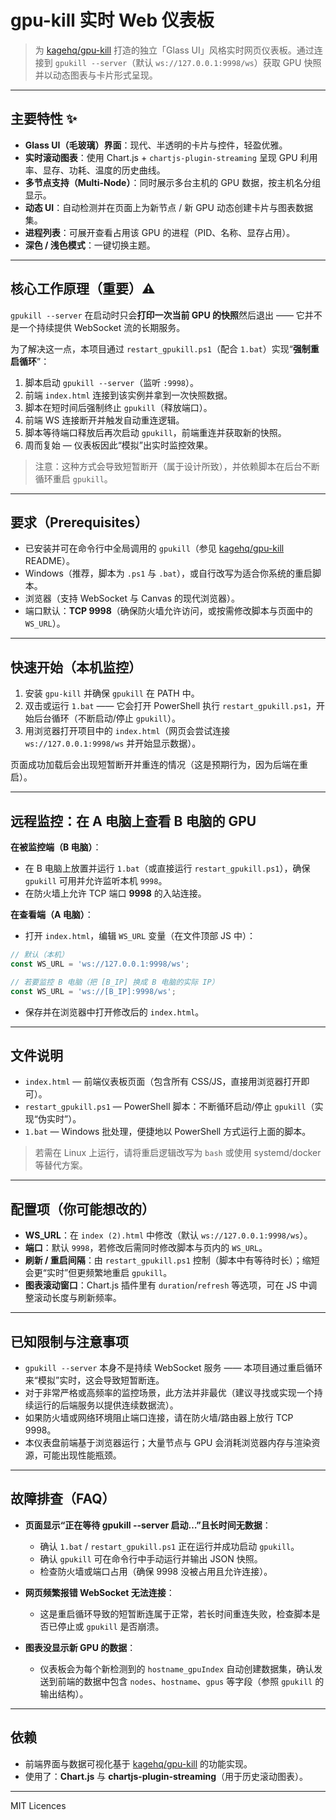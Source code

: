 # gpu-kill 实时 Web 仪表板
> 为 [kagehq/gpu-kill](https://github.com/kagehq/gpu-kill) 打造的独立「Glass UI」风格实时网页仪表板。通过连接到 `gpukill --server`（默认 `ws://127.0.0.1:9998/ws`）获取 GPU 快照并以动态图表与卡片形式呈现。

---

## 主要特性 ✨

* **Glass UI（毛玻璃）界面**：现代、半透明的卡片与控件，轻盈优雅。
* **实时滚动图表**：使用 Chart.js + `chartjs-plugin-streaming` 呈现 GPU 利用率、显存、功耗、温度的历史曲线。
* **多节点支持（Multi-Node）**：同时展示多台主机的 GPU 数据，按主机名分组显示。
* **动态 UI**：自动检测并在页面上为新节点 / 新 GPU 动态创建卡片与图表数据集。
* **进程列表**：可展开查看占用该 GPU 的进程（PID、名称、显存占用）。
* **深色 / 浅色模式**：一键切换主题。

---

## 核心工作原理（重要）⚠️

`gpukill --server` 在启动时只会**打印一次当前 GPU 的快照**然后退出 —— 它并不是一个持续提供 WebSocket 流的长期服务。

为了解决这一点，本项目通过 `restart_gpukill.ps1`（配合 `1.bat`）实现“**强制重启循环**”：

1. 脚本启动 `gpukill --server`（监听 `:9998`）。
2. 前端 `index.html` 连接到该实例并拿到一次快照数据。
3. 脚本在短时间后强制终止 `gpukill`（释放端口）。
4. 前端 WS 连接断开并触发自动重连逻辑。
5. 脚本等待端口释放后再次启动 `gpukill`，前端重连并获取新的快照。
6. 周而复始 — 仪表板因此“模拟”出实时监控效果。

> 注意：这种方式会导致短暂断开（属于设计所致），并依赖脚本在后台不断循环重启 `gpukill`。

---

## 要求（Prerequisites）

* 已安装并可在命令行中全局调用的 `gpukill`（参见 [kagehq/gpu-kill](https://github.com/kagehq/gpu-kill) README）。
* Windows（推荐，脚本为 `.ps1` 与 `.bat`），或自行改写为适合你系统的重启脚本。
* 浏览器（支持 WebSocket 与 Canvas 的现代浏览器）。
* 端口默认：**TCP 9998**（确保防火墙允许访问，或按需修改脚本与页面中的 `WS_URL`）。

---

## 快速开始（本机监控）

1. 安装 `gpu-kill` 并确保 `gpukill` 在 PATH 中。
2. 双击或运行 `1.bat` —— 它会打开 PowerShell 执行 `restart_gpukill.ps1`，开始后台循环（不断启动/停止 `gpukill`）。
3. 用浏览器打开项目中的 `index.html`（网页会尝试连接 `ws://127.0.0.1:9998/ws` 并开始显示数据）。

页面成功加载后会出现短暂断开并重连的情况（这是预期行为，因为后端在重启）。

---

## 远程监控：在 A 电脑上查看 B 电脑的 GPU

**在被监控端（B 电脑）**：

* 在 B 电脑上放置并运行 `1.bat`（或直接运行 `restart_gpukill.ps1`），确保 `gpukill` 可用并允许监听本机 `9998`。
* 在防火墙上允许 TCP 端口 **9998** 的入站连接。

**在查看端（A 电脑）**：

* 打开 `index.html`，编辑 `WS_URL` 变量（在文件顶部 JS 中）：

```js
// 默认（本机）
const WS_URL = 'ws://127.0.0.1:9998/ws';

// 若要监控 B 电脑（把 [B_IP] 换成 B 电脑的实际 IP）
const WS_URL = 'ws://[B_IP]:9998/ws';
```

* 保存并在浏览器中打开修改后的 `index.html`。

---

## 文件说明

* `index.html` — 前端仪表板页面（包含所有 CSS/JS，直接用浏览器打开即可）。
* `restart_gpukill.ps1` — PowerShell 脚本：不断循环启动/停止 `gpukill`（实现“伪实时”）。
* `1.bat` — Windows 批处理，便捷地以 PowerShell 方式运行上面的脚本。

> 若需在 Linux 上运行，请将重启逻辑改写为 `bash` 或使用 systemd/docker 等替代方案。

---

## 配置项（你可能想改的）

* **WS_URL**：在 `index (2).html` 中修改（默认 `ws://127.0.0.1:9998/ws`）。
* **端口**：默认 `9998`，若修改后需同时修改脚本与页内的 `WS_URL`。
* **刷新 / 重启间隔**：由 `restart_gpukill.ps1` 控制（脚本中有等待时长）；缩短会更“实时”但更频繁地重启 `gpukill`。
* **图表滚动窗口**：Chart.js 插件里有 `duration`/`refresh` 等选项，可在 JS 中调整滚动长度与刷新频率。

---

## 已知限制与注意事项

* `gpukill --server` 本身不是持续 WebSocket 服务 —— 本项目通过重启循环来“模拟”实时，这会导致短暂断连。
* 对于非常严格或高频率的监控场景，此方法并非最优（建议寻找或实现一个持续运行的后端服务以提供连续数据流）。
* 如果防火墙或网络环境阻止端口连接，请在防火墙/路由器上放行 TCP 9998。
* 本仪表盘前端基于浏览器运行；大量节点与 GPU 会消耗浏览器内存与渲染资源，可能出现性能瓶颈。

---

## 故障排查（FAQ）

* **页面显示“正在等待 gpukill --server 启动…”且长时间无数据**：

  * 确认 `1.bat` / `restart_gpukill.ps1` 正在运行并成功启动 `gpukill`。
  * 确认 `gpukill` 可在命令行中手动运行并输出 JSON 快照。
  * 检查防火墙或端口占用（确保 9998 没被占用且允许连接）。

* **网页频繁报错 WebSocket 无法连接**：

  * 这是重启循环导致的短暂断连属于正常，若长时间重连失败，检查脚本是否已停止或 `gpukill` 是否崩溃。

* **图表没显示新 GPU 的数据**：

  * 仪表板会为每个新检测到的 `hostname_gpuIndex` 自动创建数据集，确认发送到前端的数据中包含 `nodes`、`hostname`、`gpus` 等字段（参照 `gpukill` 的输出结构）。

---

##  依赖

* 前端界面与数据可视化基于 [kagehq/gpu-kill](https://github.com/kagehq/gpu-kill) 的功能实现。
* 使用了：**Chart.js** 与 **chartjs-plugin-streaming**（用于历史滚动图表）。

---

MIT Licences
